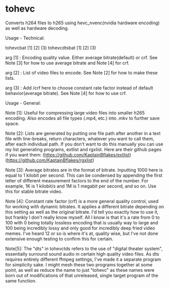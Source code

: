 # tohevc
Converts h264 files to h265 using hevc_nvenc(nvidia hardware encoding) as well as hardware decoding.

Usage - Technical: 

tohevcbat [1] [2] (3)
tohevcdtsbat [1] [2] (3)

arg [1] : Encoding quality value. Either average bitrate(default) or crf. See Note [3] for how to use average bitrate and Note [4] for crf.

arg [2] : List of video files to encode. See Note [2] for how to make these lists.

arg (3) : Add /crf here to choose constant rate factor instead of default behavior(average bitrate). See Note [4] for how to use crf.

Usage - General:

Note [1]: Useful for compressing large video files into smaller h265 encoding. Also encodes all file types (.mp4, etc.) into .mkv to further save space.

Note [2]: Lists are generated by putting one file path after another in a text file with line-breaks, return characters, whatever you want to call them, after each individual path. If you don't want to do this manually you can use my list generating programs, extlist and rgxlist. Here are their github pages if you want them: (https://github.com/KaptainBflakes/extlist) (https://github.com/KaptainBflakes/rgxlist)

Note [3]: Average bitrates are in the format of bitrate. Inputting 1000 here is equal to 1 kilobit per second. This can be condensed by appending the first letter of different measurement factors to the end of the number. For example, 1K is 1 kilobit/s and 1M is 1 megabit per second, and so on. Use this for stable bitrate video.

Note [4]: Constant rate factor (crf) is a more general quality control, used for working with dynamic bitrates. It applies a different bitrate depending on this setting as well as the original bitrate. I'd tell you exactly how to use it, but frankly I don't really know myself. All I know is that it's a rate from 0 to 100 with 0 being totally lossless encoding that is usually way to large and 100 being incredibly lossy and only good for incredibly deep fried video memes. I've heard 12 or so is where it's at, quality wise, but I've not done extensive enough testing to confirm this for certain.

Note[5]: The "dts" in tohevctds refers to the use of "digital theater system", essentially surround sound audio in certain high quality video files. As dts requires entirely different ffmpeg settings, I've made it a separate program for simplicity sake. I might mesh these two programs together at some point, as well as reduce the name to just "tohevc" as these names were born out of modifications of that unreleased, single target program of the same function.

